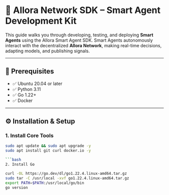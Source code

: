 # 🤖 Allora Network SDK – Smart Agent Development Kit

This guide walks you through developing, testing, and deploying **Smart Agents** using the Allora Smart Agent SDK. Smart Agents autonomously interact with the decentralized **Allora Network**, making real-time decisions, adapting models, and publishing signals.

---

## 🔧 Prerequisites

- ✅ Ubuntu 20.04 or later
- ✅ Python 3.11
- ✅ Go 1.22+
- ✅ Docker

---

## ⚙️ Installation & Setup

### 1. Install Core Tools

```bash
sudo apt update && sudo apt upgrade -y
sudo apt install git curl docker.io -y

```bash
2. Install Go

curl -OL https://go.dev/dl/go1.22.4.linux-amd64.tar.gz
sudo tar -C /usr/local -xvf go1.22.4.linux-amd64.tar.gz
export PATH=$PATH:/usr/local/go/bin
go version
